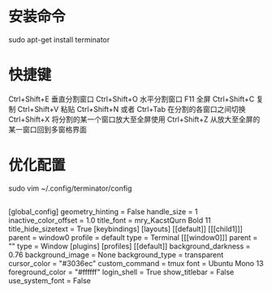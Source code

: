 # 安装命令
sudo apt-get install terminator

# 快捷键
Ctrl+Shift+E    垂直分割窗口
Ctrl+Shift+O    水平分割窗口
    F11         全屏
Ctrl+Shift+C    复制
Ctrl+Shift+V    粘贴
Ctrl+Shift+N    或者 Ctrl+Tab 在分割的各窗口之间切换
Ctrl+Shift+X    将分割的某一个窗口放大至全屏使用
Ctrl+Shift+Z    从放大至全屏的某一窗口回到多窗格界面

# 优化配置
 sudo vim ~/.config/terminator/config
## 
[global_config]
  geometry_hinting = False
  handle_size = 1
  inactive_color_offset = 1.0
  title_font = mry_KacstQurn Bold 11
  title_hide_sizetext = True
[keybindings]
[layouts]
  [[default]]
    [[[child1]]]
      parent = window0
      profile = default
      type = Terminal
    [[[window0]]]
      parent = ""
      type = Window
[plugins]
[profiles]
  [[default]]
    background_darkness = 0.76
    background_image = None
    background_type = transparent
    cursor_color = "#3036ec"
    custom_command = tmux
    font = Ubuntu Mono 13
    foreground_color = "#ffffff"
    login_shell = True
    show_titlebar = False
    use_system_font = False

